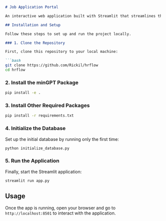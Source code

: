 ```markdown
# Job Application Portal

An interactive web application built with Streamlit that streamlines the job application and hiring process. This application allows HR personnel to post job offers and manage applicants, while job seekers can apply to specific job offers by uploading their resumes. A matching score will be associated betwwen resumes and job offers. The goal of this application is to provide a matching score between resumes and job offers enhanced using sentiment analysis.

## Installation and Setup

Follow these steps to set up and run the project locally.

### 1. Clone the Repository

First, clone this repository to your local machine:

```bash
git clone https://github.com/Rickil/hrflow
cd hrflow
```

### 2. Install the minGPT Package

```bash
pip install -e .
```

### 3. Install Other Required Packages

```bash
pip install -r requirements.txt
```

### 4. Initialize the Database

Set up the initial database by running only the first time:

```bash
python initialize_database.py
```

### 5. Run the Application

Finally, start the Streamlit application:

```bash
streamlit run app.py
```

## Usage

Once the app is running, open your browser and go to `http://localhost:8501` to interact with the application.